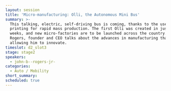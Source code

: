```yaml
---
layout: session
title: 'Micro-manufacturing: Olli, the Autonomous Mini Bus'
summary: >-
  This talking, electric, self-driving bus is coming, thanks to the use of 3-D
  printing for rapid mass production. The first Olli was created in just two
  weeks, and new micro-factories are to be launched across the country. Jay
  Rogers, founder and CEO talks about the advances in manufacturing that
  allowing him to innovate.
timeslot: d2_slot3
stage: stage2
speakers:
  - john-b--rogers-jr-
categories:
  - Auto / Mobility
short_summary:
scheduled: true
---
```


